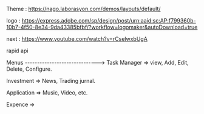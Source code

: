 Theme : https://nago.laborasyon.com/demos/layouts/default/

logo : https://express.adobe.com/sp/design/post/urn:aaid:sc:AP:f799360b-10b7-4f50-8e34-9da43385bfbf/?workflow=logomaker&autoDownload=true

next : https://www.youtube.com/watch?v=rCselwxbUgA

rapid api 


Menus ------------------------------>
Task Manager => view, Add, Edit, Delete, Configure.

Investment   => News, Trading jurnal.

Application  => Music, Video, etc.

Expence => 

